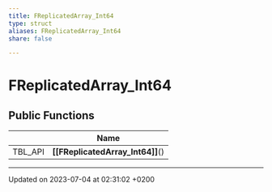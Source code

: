 ```yaml
---
title: FReplicatedArray_Int64
type: struct
aliases: FReplicatedArray_Int64
share: false

---
```


# FReplicatedArray_Int64





## Public Functions

|                | Name           |
| -------------- | -------------- |
| TBL_API | **[[FReplicatedArray_Int64]]**() |

-------------------------------

Updated on 2023-07-04 at 02:31:02 +0200
